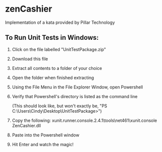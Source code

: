 # zenCashier
Implementation of a kata provided by Pillar Technology

To Run Unit Tests in Windows:
------
1. Click on the file labelled "UnitTestPackage.zip"
2. Download this file
3. Extract all contents to a folder of your choice
4. Open the folder when finished extracting
5. Using the File Menu in the File Explorer Window, open Powershell
6. Verify that Powershell's directory is listed as the command line

   (This should look like, but won't exactly be, "PS C:\Users\Cindy\Desktop\UnitTestPackage>")
   
7. Copy the following: xunit.runner.console.2.4.1\tools\net461\xunit.console ZenCashier.dll
8. Paste into the Powershell window
9. Hit Enter and watch the magic!
